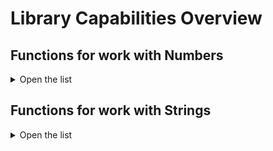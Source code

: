 # Library Capabilities Overview

## Functions for work with Numbers

<details>
<summary>Open the list</summary>

## `read_int`

### Description
Reads an integer from the keyboard. Input ends when the Enter key (Carriage Return) is pressed. The entered characters must be digits from '0' to '9'. The final number is stored in the specified variable.

### Arguments
| Parametrs | Description |
|-----------|-------------|
| **%1**    | Address of the variable where the entered integer will be stored. |

### Usage Example
```assembly
section .data
   user_input dw 0

section .text
   read_int user_input
```

## `str_to_int`

### Description
Converts a string representing an integer into an int value. The string must end with $ and contain only digits from '0' to '9'.

### Arguments
| Parametrs | Description |
|-----------|--------------|
| **%1**    | Address of the string to be converted. |
| **%2**    | Address of the variable where the integer will be stored.|

### Usage Example
```assembly
section .data
   num_str db "123$", 0
   result dw 0

section .text
   str_to_int num_str, result
```

## `int_to_str`

### Description
Converts an integer into an ASCII string. The number can be passed in one of the registers (`AX`, `BX`, `DX`) or as a memory address. The result is stored in string format in the specified buffer, with the string ending in `$`.

### Arguments
| Parameter | Description |
|----------|----------|
| **%1**   | Address of the buffer where the string representing the number will be stored. |
| **%2**   | Register or memory address containing the integer to be converted. Allowed values: `AX`, `BX`, `DX`, or a memory address. |

### Usage Example
```assembly
section .data
   buffer db 10, 0 ; String buffer, must be large enough
   number dw 1234   ; Number to be converted

section .text
   int_to_str buffer, number
```

## `int_to_bin`

### Description
Converts an integer (up to 5 digits) into a binary string. The result is stored in string format in the specified buffer. Each bit of the number is represented by the character '0' or '1'. The string is terminated by the null character `$`.

### Arguments
| Parameter | Description |
|-----------|-------------|
| **%1**    | Address of the integer to be converted to binary format. |
| **%2**    | Address of the buffer where the result (binary string) will be written. |

### Example usage
```assembly
section .data
   number dw 12345        ; Example number for conversion
   bin_result db 17, 0    ; Buffer to store the binary string (16 bits + 1 for null character $)

section .text
   int_to_bin number, bin_result
```

</details>

## Functions for work with Strings

<details>
<summary>Open the list</summary>

## `print`

### Description
Prints a string to the screen using the DOS function for string output. The string must end with the `$` character.

### Arguments
| Parameter | Description |
|----------|----------|
| **%1**   | Address of the string to be printed. |

### Usage Example
```assembly
section .data
   message db "Hello, world!$", 0

section .text
   print message
```

## `println`

### Description
Prints a string to the screen and adds a newline after the output. Uses the `print` macro for output and the `newline` macro for a new line.

### Arguments
| Parameter | Description |
|----------|----------|
| **%1**   | Address of the string to be printed with a newline. |

### Usage Example
```assembly
section .data
   message db "Hey!$", 0

section .text
   println message
```

## `print_multi`

### Description
Prints multiple strings to the screen. Uses the `println` macro to print each string with a newline. Supports a variable number of arguments and requires at least two arguments.

### Arguments
| Parameter | Description |
|----------|----------|
| **%1, %2, ...** | Variable number of strings to be printed. |

### Usage Example
```assembly
section .data
   msg1 db "Hello,", 0
   msg2 db "world!", 0
   msg3 db "How are you?", 0

section .text
   print_multi msg1, msg2, msg3
```

## `print_inline`

### Description
Prints multiple strings in a single line, separating them with spaces. Each argument is printed with a space between them, except for the last one. Supports a variable number of arguments and requires at least two arguments.

### Arguments
| Parameter | Description |
|----------|----------|
| **%1, %2, ...** | Variable number of strings to be printed in one line, separated by spaces. |

### Usage Example
```assembly
section .data
   msg1 db "Hello,", 0
   msg2 db "world!", 0
   msg3 db "How are you?", 0

section .text
   print_inline msg1, msg2, msg3
```

## `print_char`

### Description
Prints a character to the screen followed by a newline. First prints a newline (Carriage Return and Line Feed), then prints the specified character.

### Arguments
| Parameter | Description |
|----------|----------|
| **%1**   | Character to be printed. |

### Usage Example
```assembly
section .data
   char db 'A'  ; Character to print

section .text
   print_char char
```

## `concat`

### Description
Concatenates two or more string arguments into a single string. The result is stored in the first provided parameter, which must be a buffer for storing the result. Each string must end with the `$` character.

### Arguments
| Parameter | Description |
|----------|----------|
| **%1**   | Address of the buffer where the concatenated string will be stored. |
| **%2, %3, ...** | Strings to concatenate. Each string must end with `$`. |

### Usage Example
```assembly
section .data
   str1 db "Hello$", 0
   str2 db "World$", 0
   result db 100 dup(0) ; Buffer for result

section .text
   concat result, str1, str2
```

## `strlen`

### Description
Calculates the length of a string, including only characters up to the first `$` character. The result is stored in the variable passed as the first argument. The string must end with `$`.

### Arguments
| Parameter | Description |
|----------|----------|
| **%1**   | Address of the variable where the string length (integer) will be stored. |
| **%2**   | Address of the string whose length is to be calculated. The string must end with `$`. |

### Usage Example
```assembly
section .data
   my_str db "Hello$", 0
   length dw 0

section .text
   strlen length, my_str
```

## `strcopy`

### Description
Copies the content of the second string into the first string. Both strings must end with the `$` character. The second string is copied into the first, including the end-of-string `$` character.

### Arguments
| Parameter | Description |
|----------|----------|
| **%1**   | Address of the first buffer where the string will be copied. |
| **%2**   | Address of the second buffer (string) whose content will be copied. |

### Usage Example
```assembly
section .data
   str1 db "Old string$", 0
   str2 db "New string$", 0

section .text
   strcopy str1, str2
```

## `strcmp`

### Description
Compares two strings and stores the comparison result (whether they are equal or not) in a buffer (must be at least 5 bytes). Both strings must end with the `$` character. If the strings are equal, `"True"` is copied into the buffer; otherwise, `"False"` is copied.

### Arguments
| Parameter | Description |
|----------|----------|
| **%1**   | Address of the buffer where the comparison result will be stored. |
| **%2**   | Address of the first string to compare. |
| **%3**   | Address of the second string to compare with the first. |

### Usage Example
```assembly
section .data
   result db 5
   str1 db "Hello$", 0
   str2 db "Hello$", 0

section .text
   strcmp result, str1, str2
```

## `substr`

### Description
Extracts a substring from a string using two numbers that indicate the start and end positions. If the indices are incorrect (e.g., the end index is greater than the length of the string or the start index is greater than the end), an empty string is written to the buffer, and an error message is displayed.

### Arguments
| Parameter | Description |
|-----------|-------------|
| **%1**    | Address of the buffer where the substring will be written. |
| **%2**    | Address of the source string from which the substring will be extracted. |
| **%3**    | Start position of the substring (index of the first character to extract). |
| **%4**    | End position of the substring (index of the last character to include in the substring). |

### Example usage
```assembly
section .data
   str db "Hello, World$", 0
   result db 10, 0
   error_msg db "Invalid indices!", 0

section .text
   substr result, str, 7, 12
```

</details>
